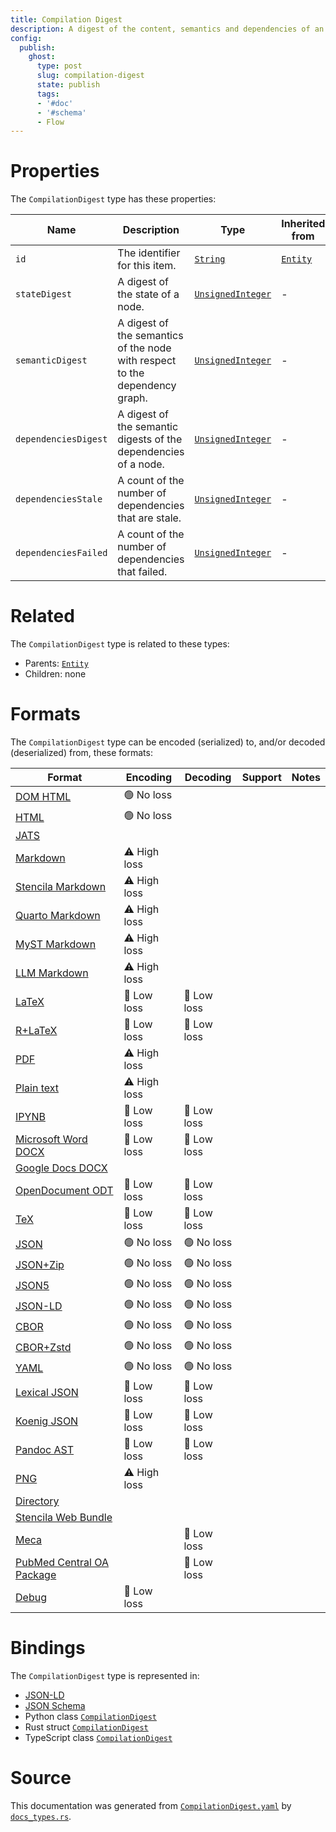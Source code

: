 ```yaml
---
title: Compilation Digest
description: A digest of the content, semantics and dependencies of an executable node.
config:
  publish:
    ghost:
      type: post
      slug: compilation-digest
      state: publish
      tags:
      - '#doc'
      - '#schema'
      - Flow
---
```


# Properties

The `CompilationDigest` type has these properties:

| Name                 | Description                                                                 | Type                                                                                  | Inherited from                                                     | `JSON-LD @id`                        | Aliases                                      |
| -------------------- | --------------------------------------------------------------------------- | ------------------------------------------------------------------------------------- | ------------------------------------------------------------------ | ------------------------------------ | -------------------------------------------- |
| `id`                 | The identifier for this item.                                               | [`String`](https://stencila.ghost.io/docs/reference/schema/string)                    | [`Entity`](https://stencila.ghost.io/docs/reference/schema/entity) | [`schema:id`](https://schema.org/id) | -                                            |
| `stateDigest`        | A digest of the state of a node.                                            | [`UnsignedInteger`](https://stencila.ghost.io/docs/reference/schema/unsigned-integer) | -                                                                  | `stencila:stateDigest`               | `state-digest`, `state_digest`               |
| `semanticDigest`     | A digest of the semantics of the node with respect to the dependency graph. | [`UnsignedInteger`](https://stencila.ghost.io/docs/reference/schema/unsigned-integer) | -                                                                  | `stencila:semanticDigest`            | `semantic-digest`, `semantic_digest`         |
| `dependenciesDigest` | A digest of the semantic digests of the dependencies of a node.             | [`UnsignedInteger`](https://stencila.ghost.io/docs/reference/schema/unsigned-integer) | -                                                                  | `stencila:dependenciesDigest`        | `dependencies-digest`, `dependencies_digest` |
| `dependenciesStale`  | A count of the number of dependencies that are stale.                       | [`UnsignedInteger`](https://stencila.ghost.io/docs/reference/schema/unsigned-integer) | -                                                                  | `stencila:dependenciesStale`         | `dependencies-stale`, `dependencies_stale`   |
| `dependenciesFailed` | A count of the number of dependencies that failed.                          | [`UnsignedInteger`](https://stencila.ghost.io/docs/reference/schema/unsigned-integer) | -                                                                  | `stencila:dependenciesFailed`        | `dependencies-failed`, `dependencies_failed` |

# Related

The `CompilationDigest` type is related to these types:

- Parents: [`Entity`](https://stencila.ghost.io/docs/reference/schema/entity)
- Children: none

# Formats

The `CompilationDigest` type can be encoded (serialized) to, and/or decoded (deserialized) from, these formats:

| Format                                                                              | Encoding     | Decoding   | Support | Notes |
| ----------------------------------------------------------------------------------- | ------------ | ---------- | ------- | ----- |
| [DOM HTML](https://stencila.ghost.io/docs/reference/formats/dom.html)               | 🟢 No loss    |            |         |
| [HTML](https://stencila.ghost.io/docs/reference/formats/html)                       | 🟢 No loss    |            |         |
| [JATS](https://stencila.ghost.io/docs/reference/formats/jats)                       |              |            |         |
| [Markdown](https://stencila.ghost.io/docs/reference/formats/md)                     | ⚠️ High loss |            |         |
| [Stencila Markdown](https://stencila.ghost.io/docs/reference/formats/smd)           | ⚠️ High loss |            |         |
| [Quarto Markdown](https://stencila.ghost.io/docs/reference/formats/qmd)             | ⚠️ High loss |            |         |
| [MyST Markdown](https://stencila.ghost.io/docs/reference/formats/myst)              | ⚠️ High loss |            |         |
| [LLM Markdown](https://stencila.ghost.io/docs/reference/formats/llmd)               | ⚠️ High loss |            |         |
| [LaTeX](https://stencila.ghost.io/docs/reference/formats/latex)                     | 🔷 Low loss   | 🔷 Low loss |         |
| [R+LaTeX](https://stencila.ghost.io/docs/reference/formats/rnw)                     | 🔷 Low loss   | 🔷 Low loss |         |
| [PDF](https://stencila.ghost.io/docs/reference/formats/pdf)                         | ⚠️ High loss |            |         |
| [Plain text](https://stencila.ghost.io/docs/reference/formats/text)                 | ⚠️ High loss |            |         |
| [IPYNB](https://stencila.ghost.io/docs/reference/formats/ipynb)                     | 🔷 Low loss   | 🔷 Low loss |         |
| [Microsoft Word DOCX](https://stencila.ghost.io/docs/reference/formats/docx)        | 🔷 Low loss   | 🔷 Low loss |         |
| [Google Docs DOCX](https://stencila.ghost.io/docs/reference/formats/gdocx)          |              |            |         |
| [OpenDocument ODT](https://stencila.ghost.io/docs/reference/formats/odt)            | 🔷 Low loss   | 🔷 Low loss |         |
| [TeX](https://stencila.ghost.io/docs/reference/formats/tex)                         | 🔷 Low loss   | 🔷 Low loss |         |
| [JSON](https://stencila.ghost.io/docs/reference/formats/json)                       | 🟢 No loss    | 🟢 No loss  |         |
| [JSON+Zip](https://stencila.ghost.io/docs/reference/formats/json.zip)               | 🟢 No loss    | 🟢 No loss  |         |
| [JSON5](https://stencila.ghost.io/docs/reference/formats/json5)                     | 🟢 No loss    | 🟢 No loss  |         |
| [JSON-LD](https://stencila.ghost.io/docs/reference/formats/jsonld)                  | 🟢 No loss    | 🟢 No loss  |         |
| [CBOR](https://stencila.ghost.io/docs/reference/formats/cbor)                       | 🟢 No loss    | 🟢 No loss  |         |
| [CBOR+Zstd](https://stencila.ghost.io/docs/reference/formats/cbor.zstd)             | 🟢 No loss    | 🟢 No loss  |         |
| [YAML](https://stencila.ghost.io/docs/reference/formats/yaml)                       | 🟢 No loss    | 🟢 No loss  |         |
| [Lexical JSON](https://stencila.ghost.io/docs/reference/formats/lexical)            | 🔷 Low loss   | 🔷 Low loss |         |
| [Koenig JSON](https://stencila.ghost.io/docs/reference/formats/koenig)              | 🔷 Low loss   | 🔷 Low loss |         |
| [Pandoc AST](https://stencila.ghost.io/docs/reference/formats/pandoc)               | 🔷 Low loss   | 🔷 Low loss |         |
| [PNG](https://stencila.ghost.io/docs/reference/formats/png)                         | ⚠️ High loss |            |         |
| [Directory](https://stencila.ghost.io/docs/reference/formats/directory)             |              |            |         |
| [Stencila Web Bundle](https://stencila.ghost.io/docs/reference/formats/swb)         |              |            |         |
| [Meca](https://stencila.ghost.io/docs/reference/formats/meca)                       |              | 🔷 Low loss |         |
| [PubMed Central OA Package](https://stencila.ghost.io/docs/reference/formats/pmcoa) |              | 🔷 Low loss |         |
| [Debug](https://stencila.ghost.io/docs/reference/formats/debug)                     | 🔷 Low loss   |            |         |

# Bindings

The `CompilationDigest` type is represented in:

- [JSON-LD](https://stencila.org/CompilationDigest.jsonld)
- [JSON Schema](https://stencila.org/CompilationDigest.schema.json)
- Python class [`CompilationDigest`](https://github.com/stencila/stencila/blob/main/python/python/stencila/types/compilation_digest.py)
- Rust struct [`CompilationDigest`](https://github.com/stencila/stencila/blob/main/rust/schema/src/types/compilation_digest.rs)
- TypeScript class [`CompilationDigest`](https://github.com/stencila/stencila/blob/main/ts/src/types/CompilationDigest.ts)

# Source

This documentation was generated from [`CompilationDigest.yaml`](https://github.com/stencila/stencila/blob/main/schema/CompilationDigest.yaml) by [`docs_types.rs`](https://github.com/stencila/stencila/blob/main/rust/schema-gen/src/docs_types.rs).

